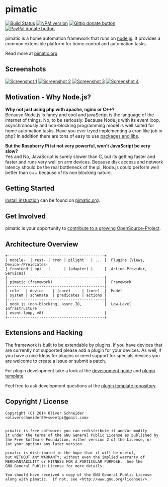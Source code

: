 pimatic
=======

[![Build Status](https://travis-ci.org/pimatic/pimatic.png?branch=master)](https://travis-ci.org/pimatic/pimatic)
[![NPM version](https://badge.fury.io/js/pimatic.png)](http://badge.fury.io/js/pimatic)
[![Gittip donate button](http://img.shields.io/gittip/sweetpi.png)](https://www.gittip.com/sweetpi/ "Donate weekly to this project using Gittip")
[![PayPal donate button](http://img.shields.io/paypal/donate.png?color=blue)](https://www.paypal.com/cgi-bin/webscr?cmd=_s-xclick&hosted_button_id=KCVVRY4243JS6 "Donate once-off to this project using Paypal")

pimatic is a home automation framework that runs on [node.js](http://nodejs.org). It provides a 
common extensible platform for home control and automation tasks.  

Read more at [pimatic.org](http://pimatic.org/).

Screenshots
-----------
[![Screenshot 1][screen1_thumb]](http://www.pimatic.org/screens/screen1.png) 
[![Screenshot 2][screen2_thumb]](http://www.pimatic.org/screens/screen2.png) 
[![Screenshot 3][screen3_thumb]](http://www.pimatic.org/screens/screen3.png) 
[![Screenshot 4][screen4_thumb]](http://www.pimatic.org/screens/screen4.png)

[screen1_thumb]: http://www.pimatic.org/screens/screen1_thumb.png
[screen2_thumb]: http://www.pimatic.org/screens/screen2_thumb.png
[screen3_thumb]: http://www.pimatic.org/screens/screen3_thumb.png
[screen4_thumb]: http://www.pimatic.org/screens/screen4_thumb.png

Motivation - Why Node.js?
------------
__Why not just using php with apache, nginx or C++?__  
Because Node.js is fancy and cool and javaScript is the language of the internet of things. No, to be seriously: Because Node.js with its event loop, asynchronously and non-blocking programming model is well suited for home automation tasks. Have you ever tryed implementing a cron like job in php? In addition there are tons of easy to use [packages and libs](https://npmjs.org/).

__But the Raspberry Pi ist not very powerful, won't JavaScript be very slow?__  
Yes and No, JavaScript is surely slower than C, but its getting faster and faster and runs very well on arm devices. Because disk access and network latency should be the real bottleneck of the pi, Node.js could perform well better than c++ because of its non blocking nature.

Getting Started
------------

[Install instuction](http://pimatic.org/guide/getting-started/installation/) can be found 
on [pimatic.org](http://pimatic.org/).

Get Involved
-------------

pimatic is your opportunity to [contribute to a growing OpenSource-Project](https://github.com/pimatic/pimatic/issues/223).

Architecture Overview
---------------------

    +-------------------------------------------+
    | mobile-  | rest- | cron | pilight   | ... |  Plugins (Views, Device-/Preidcates-
    | frontend | api   |      | (adapter) |     |  Action-Provider, Services)
    |-------------------------------------------|
    | pimatic (framework)                       |  Framework
    |-------------------------------------------|
    | rule   | device    | (core)     | (core)  |  Model
    | system | schemata  | predicates | actions |
    |-------------------------------------------|
    | node.js (non-blocking, async IO,          |  Low-Level Infrastructure
    | event-loop, v8)                           |
    +-------------------------------------------+


Extensions and Hacking
----------------------
The framework is built to be extendable by plugins. If you have devices that are currently not 
supported please add a plugin for your devices. 
As well, if you have a nice Ideas for plugins or need support for specials devices you are
welcome to create a issue or submit a patch.

For plugin development take a look at the 
[development guide](http://pimatic.org/guide/development/required-skills-readings/) and
[plugin template](https://github.com/pimatic/pimatic-plugin-template).

Feel free to ask development questions at the 
[plugin template repository](https://github.com/sweetpi/pimatic-plugin-template/issues).


Copyright / License
-------------------

    Copyright (C) 2014 Oliver Schneider <oliverschneider89+sweetpi@gmail.com>


    pimatic is free software: you can redistribute it and/or modify
    it under the terms of the GNU General Public License as published by
    the Free Software Foundation, either version 2 of the License, or
    (at your option) any later version.

    pimatic is distributed in the hope that it will be useful,
    but WITHOUT ANY WARRANTY; without even the implied warranty of
    MERCHANTABILITY or FITNESS FOR A PARTICULAR PURPOSE.  See the
    GNU General Public License for more details.

    You should have received a copy of the GNU General Public License
    along with pimatic.  If not, see <http://www.gnu.org/licenses/>.

